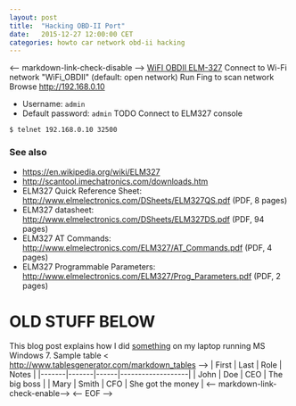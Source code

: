 ```yaml
---
layout: post
title:  "Hacking OBD-II Port"
date:   2015-12-27 12:00:00 CET
categories: howto car network obd-ii hacking
---
```

<-- markdown-link-check-disable -->
[WiFI OBDII ELM-327](http://www.ebay.it/itm/WIFI-ELM327-OBDII-OBD2-AUTO-DIAGNOSTICA-WIRELESS-SCANNER-CD-PER-iPhone-iPad-/121723376227?)
Connect to Wi-Fi network "WiFi_OBDII" (default: open network)
Run Fing to scan network
Browse <http://192.168.0.10>
* Username: `admin`
* Default password: `admin`
TODO
Connect to ELM327 console
```
$ telnet 192.168.0.10 32500
```
### See also
* <https://en.wikipedia.org/wiki/ELM327>
* <http://scantool.imechatronics.com/downloads.htm>
* ELM327 Quick Reference Sheet: <http://www.elmelectronics.com/DSheets/ELM327QS.pdf> (PDF, 8 pages)
* ELM327 datasheet: <http://www.elmelectronics.com/DSheets/ELM327DS.pdf> (PDF, 94 pages)
* ELM327 AT Commands: <http://www.elmelectronics.com/ELM327/AT_Commands.pdf> (PDF, 4 pages)
* ELM327 Programmable Parameters: <http://www.elmelectronics.com/ELM327/Prog_Parameters.pdf> (PDF, 2 pages)
# OLD STUFF BELOW
This blog post explains how I did [something](http://www.something.com/) on my laptop running MS Windows 7.
Sample table
< <http://www.tablesgenerator.com/markdown_tables> -->
| First | Last  | Role | Notes             |
|-------|-------|------|-------------------|
| John  | Doe   | CEO  | The big boss      |
| Mary  | Smith | CFO  | She got the money |
<-- markdown-link-check-enable-->
<-- EOF -->
